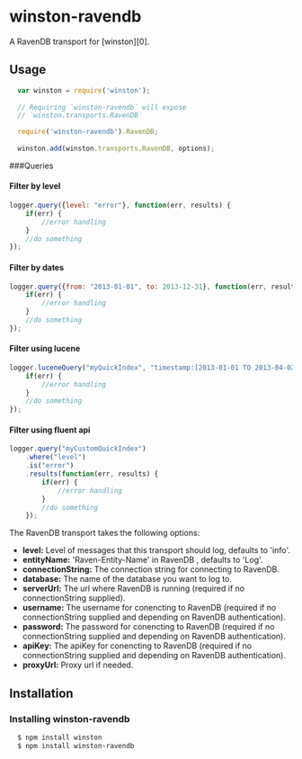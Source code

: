# winston-ravendb

A RavenDB transport for [winston][0].

## Usage
``` js
  var winston = require('winston');
  
  // Requiring `winston-ravendb` will expose 
  // `winston.transports.RavenDB`

  require('winston-ravendb').RavenDB;
  
  winston.add(winston.transports.RavenDB, options);
```

###Queries

#### Filter by level

``` js
logger.query({level: "error"}, function(err, results) {
	if(err) {
		//error handling
	}
	//do something
});
```

#### Filter by dates

``` js
logger.query({from: "2013-01-01", to: 2013-12-31}, function(err, results) {
	if(err) {
		//error handling
	}
	//do something
});
```

#### Filter using lucene

``` js
logger.luceneQuery("myQuickIndex", "timestamp:[2013-01-01 TO 2013-04-02] AND level:NULL", function(err, results) {
	if(err) {
		//error handling
	}
	//do something
});
```

#### Filter using fluent api

``` js
logger.query("myCustomQuickIndex")
	.where("level")
	.is("error")
	.results(function(err, results) {
		if(err) {
			//error handling
		}
		//do something
	});
```

The RavenDB transport takes the following options:

* __level:__ Level of messages that this transport should log, defaults to 'info'.
* __entityName:__ 'Raven-Entity-Name' in RavenDB , defaults to 'Log'.
* __connectionString:__ The connection string for connecting to RavenDB.
* __database:__ The name of the database you want to log to.
* __serverUrl:__ The url where RavenDB is running (required if no connectionString supplied).
* __username:__ The username for conencting to RavenDB (required if no connectionString supplied and depending on RavenDB authentication).
* __password:__ The password for conencting to RavenDB (required if no connectionString supplied and depending on RavenDB authentication).
* __apiKey:__  The apiKey for conencting to RavenDB (required if no connectionString supplied and depending on RavenDB authentication).
* __proxyUrl:__ Proxy url if needed.

## Installation

### Installing winston-ravendb

``` bash
  $ npm install winston
  $ npm install winston-ravendb
```